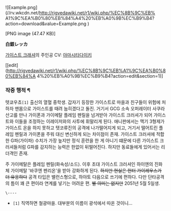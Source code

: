 ![Example.png](//rv.wkcdn.net/http://rigvedawiki.net/r1/wiki.php/%EC%8B%9C%EB%
A1%9C%EA%B0%80%EB%84%A4%20%EB%A0%9B%EC%B9%B4?action=download&value=Example.png
)

[PNG image (47.47 KB)]

**白銀レッカ**

[가이스트 크래셔](%EA%B0%80%EC%9D%B4%EC%8A%A4%ED%8A%B8%20%ED%81%AC%EB%9E%98%EC%85%94.md)의 주인공 CV: [야마시타다이키](%EC%95%BC%EB%A7%88%EC%8B%9C%ED%83%80%20%EB%8B%A4%EC%9D%B4%ED%82%A4.md)

[[edit](http://rigvedawiki.net/r1/wiki.php/%EC%8B%9C%EB%A1%9C%EA%B0%80%EB%84%A
4%20%EB%A0%9B%EC%B9%B4?action=edit&section=1)]

### 작중 행적 ¶

텟쿄우쵸`[1]` 출신의 열혈 중학생. 갑자기 등장한 가이스트로 마을과 친구들이 위험에 처하자 맨몸으로 가이스트를 때려 눕히겠다고 돌진.
거기서 GCG 소속 오퍼레이터 사쿠라 산고를 만나 가이폰과 가이메탈 플레임 펜릴을 넘겨받아 가이스트 크러셔가 되어 가이스트와 이들을 조정하는
이레이저와의 사투에 휘말리게 된다. 애니판에서는 맥기 3형제가 가이스트 온을 하지 못하고 텟코류진의 공격에 나가떨어지게 되고, 거기서
떨어트린 플레임 펜릴과 가이폰을 주워 대신 변신하게 되는 차이점이 존재. 가이스트 크러셔에 적합한 G파(가이파) 수치가 가장 높지만 정식
훈련을 한 게 아니기 떄문에 다른 가이스트 크러셔들처럼 G파를 감지하는 능력은 한없이 뒤떨어진다. 하지만 동료들에게 있어서는 리더격인 존재.

  

주 가이메탈은 플레임 펜릴(화속성/소드). 이후 초대 가이스트 크러셔인 하이엔의 진화체 가이메탈 '바쿠엔 펜리온'을 받아 강화하게 된다.
<del>하지만 현실은 헌터 가이레우스가 더 유용하다</del> 공격 타입은 밸런스형으로, 하야토 다음으로 쓰기에 편하다. 다만 단타공격의
틈이 꽤 큰 편이라 연계를 넣기는 어려운 편. <del>별 의미는 없지만</del> 2051년 5월 5일생.

`\----`

  * `[1]` 직역하면 철광마을. 대부분의 이름이 광석에서 따온 것이니...

